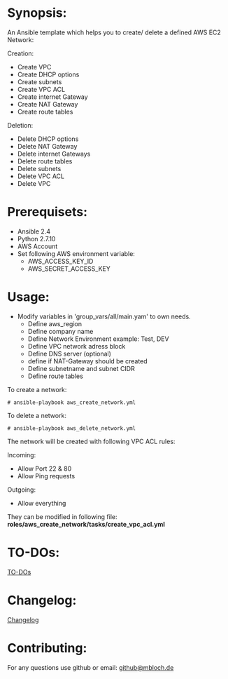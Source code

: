 # Synopsis:
An Ansible template which helps you to create/ delete a defined AWS EC2 Network:

Creation:
 * Create VPC
 * Create DHCP options
 * Create subnets
 * Create VPC ACL
 * Create internet Gateway
 * Create NAT Gateway
 * Create route tables

Deletion:
 * Delete DHCP options
 * Delete NAT Gateway
 * Delete internet Gateways
 * Delete route tables
 * Delete subnets
 * Delete VPC ACL
 * Delete VPC

# Prerequisets:
* Ansible 2.4
* Python 2.7.10
* AWS Account 
* Set following AWS environment variable:
  - AWS_ACCESS_KEY_ID
  - AWS_SECRET_ACCESS_KEY

# Usage:

* Modify variables in 'group_vars/all/main.yam' to own needs.
  - Define aws_region
  - Define company name
  - Define Network Environment example: Test, DEV
  - Define VPC network adress block
  - Define DNS server (optional)
  - define if NAT-Gateway should be created
  - Define subnetname and subnet CIDR
  - Define route tables

To create a network:
```
# ansible-playbook aws_create_network.yml
```
To delete a network:
```
# ansible-playbook aws_delete_network.yml
```

The network will be created with following VPC ACL rules:

Incoming: 
* Allow Port 22 & 80
* Allow Ping requests

Outgoing:
* Allow everything


They can be modified in following file: **roles/aws_create_network/tasks/create_vpc_acl.yml**

# TO-DOs:
[TO-DOs](./TODO.md)

# Changelog:
[Changelog](./CHANGELOG.md)

# Contributing:
For any questions use github or email: github@mbloch.de
